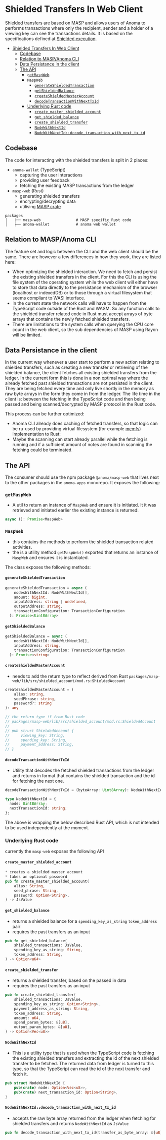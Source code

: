 # Shielded Transfers In Web Client

Shielded transfers are based on [MASP](https://github.com/anoma/masp) and allows users of Anoma to performs transactions where only the recipient, sender and a holder of a viewing key can see the transactions details. It is based on the specifications defined at [Shielded execution](../../ledger/shielded-execution/masp.md).

- [Shielded Transfers In Web Client](#shielded-transfers-in-web-client)
  - [Codebase](#codebase)
  - [Relation to MASP/Anoma CLI](#relation-to-maspanoma-cli)
  - [Data Persistance in the client](#data-persistance-in-the-client)
  - [The API](#the-api)
    - [`getMaspWeb`](#getmaspweb)
    - [`MaspWeb`](#maspweb)
      - [`generateShieldedTransaction`](#generateshieldedtransaction)
      - [`getShieldedBalance`](#getshieldedbalance)
      - [`createShieldedMasterAccount`](#createshieldedmasteraccount)
      - [`decodeTransactionWithNextTxId`](#decodetransactionwithnexttxid)
    - [Underlying Rust code](#underlying-rust-code)
      - [`create_master_shielded_account`](#create_master_shielded_account)
      - [`get_shielded_balance`](#get_shielded_balance)
      - [`create_shielded_transfer`](#create_shielded_transfer)
      - [`NodeWithNextId`](#nodewithnextid)
      - [`NodeWithNextId::decode_transaction_with_next_tx_id`](#nodewithnextiddecode_transaction_with_next_tx_id)

## Codebase
The code for interacting with the shielded transfers is split in 2 places:
* `anoma-wallet` (TypeScript)
  * capturing the user interactions
  * providing user feedback
  * fetching the existing MASP transactions from the ledger 
* `masp-web` (Rust)
  * generating shielded transfers
  * encrypting/decrypting data
  * utilising [MASP crate](https://github.com/anoma/masp)

```
packages
│   ├── masp-web                # MASP specific Rust code
│   ├── anoma-wallet            # anoma web wallet
```

## Relation to MASP/Anoma CLI
The feature set and logic between the CLI and the web client should be the same. There are however a few differences in how they work, they are listed here:
* When optimizing the shielded interaction. We need to fetch and persist the existing shielded transfers in the client. For this the CLI is using the file system of the operating system while the web client will either have to store that data directly to the persistance mechanism of the browser (localhost or indexedDB) or to those through a virtual filesystem that seems compliant to WASI interface.
* In the current state the network calls will have to happen from the TypeScript code outside of the Rust and WASM. So any function calls to the shielded transfer related code in Rust must accept arrays of byte arrays that contains the newly fetched shielded transfers.
* There are limitations to the system calls when querying the CPU core count in the web client, so the sub dependencies of MASP using Rayon will be limited.

## Data Persistance in the client
In the current way whenever a user start to perform a new action relating to shielded transfers, such as creating a new transfer or retrieving of the shielded balance, the client fetches all existing shielded transfers from the ledger. In the current form this is done in a non optimal way where the already fetched past shielded transactions are not persisted in the client. They are being fetched every time and only live shortly in the memory as raw byte arrays in the form they come in from the ledger. The life time in the client is: between the fetching in the TypeScript code and then being passed and being scanned/decrypted by MASP protocol in the Rust code.

This process can be further optimized:
* Anoma CLI already does caching of fetched transfers, so that logic can be ru-used by providing virtual filesystem (for example [memfs](https://github.com/streamich/memfs#readme)) implementation to Rust:
* Maybe the scanning can start already parallel while the fetching is running and if a sufficient amount of notes are found in scanning the fetching could be terminated.


## The API

The consumer should use the npm package `@anoma/masp-web` that lives next to the other packages in the `anoma-apps` monorepo. It exposes the following:

### `getMaspWeb`
* A util to return an instance of `MaspWeb` and ensure it is initiated. It it was retrieved and initiated earlier the existing instance is returned.
```ts
async (): Promise<MaspWeb>
```


### `MaspWeb`
* this contains the methods to perform the shielded transaction related activities.
* the is a utility method `getMaspWeb()` exported that returns an instance of `MaspWeb` and ensures it is instantiated.

The class exposes the following methods:
#### `generateShieldedTransaction`
```ts
generateShieldedTransaction = async (
    nodesWithNextId: NodeWithNextId[],
    amount: bigint,
    inputAddress: string | undefined,
    outputAddress: string,
    transactionConfiguration: TransactionConfiguration
  ): Promise<Uint8Array>
```

#### `getShieldedBalance`
```ts
getShieldedBalance = async (
    nodesWithNextId: NodeWithNextId[],
    inputAddress: string,
    transactionConfiguration: TransactionConfiguration
  ): Promise<string>
```

#### `createShieldedMasterAccount`
* needs to add the return type to reflect derived from Rust `packages/masp-web/lib/src/shielded_account/mod.rs:ShieldedAccount`
```ts
createShieldedMasterAccount = (
    alias: string,
    seedPhrase: string,
    password?: string
): any

// the return type if from Rust code
// packages/masp-web/lib/src/shielded_account/mod.rs:ShieldedAccount
//
// pub struct ShieldedAccount {
//     viewing_key: String,
//     spending_key: String,
//     payment_address: String,
// }
```

#### `decodeTransactionWithNextTxId`
* Utility that decodes the fetched shielded transactions from the ledger and returns in format that contains the shielded transaction and the id for fetching the next one.
```ts
decodeTransactionWithNextTxId = (byteArray: Uint8Array): NodeWithNextId

type NodeWithNextId = {
  node: Uint8Array;
  nextTransactionId: string;
};
```

The above is wrapping the below described Rust API, which is not intended to be used independently at the moment.

### Underlying Rust code
currently the `masp-web` exposes the following API

#### `create_master_shielded_account`
```rust
* creates a shielded master account
* takes an optional password
pub fn create_master_shielded_account(
    alias: String,
    seed_phrase: String,
    password: Option<String>,
) -> JsValue
```

#### `get_shielded_balance`
* returns a shielded balance for a `spending_key_as_string` `token_address` pair
* requires the past transfers as an input
```rust
pub fn get_shielded_balance(
    shielded_transactions: JsValue,
    spending_key_as_string: String,
    token_address: String,
) -> Option<u64>
```

#### `create_shielded_transfer`
* returns a shielded transfer, based on the passed in data
* requires the past transfers as an input
```rust
pub fn create_shielded_transfer(
    shielded_transactions: JsValue,
    spending_key_as_string: Option<String>,
    payment_address_as_string: String,
    token_address: String,
    amount: u64,
    spend_param_bytes: &[u8],
    output_param_bytes: &[u8],
) -> Option<Vec<u8>>
```

#### `NodeWithNextId`
* This is a utility type that is used when the TypeScript code is fetching the existing shielded transfers and extracting the id of the next shielded transfer to be fetched. The returned data from ledger is turned to this type, so that the TypeScript can read the id of the next transfer and fetch it.
```rust
pub struct NodeWithNextId {
    pub(crate) node: Option<Vec<u8>>,
    pub(crate) next_transaction_id: Option<String>,
}
```

#### `NodeWithNextId::decode_transaction_with_next_tx_id`
* accepts the raw byte array returned from the ledger when fetching for shielded transfers and returns `NodeWithNextId` as `JsValue`
```rust
pub fn decode_transaction_with_next_tx_id(transfer_as_byte_array: &[u8]) -> JsValue
```